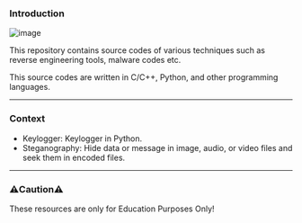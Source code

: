 ### Introduction

![image](https://github.com/user-attachments/assets/c8086442-6f6a-4f14-b603-a84a76258716)


This repository contains source codes of various techniques such as reverse engineering tools, malware codes etc. 

This source codes are written in C/C++, Python, and other programming languages.

---

### Context

* Keylogger: Keylogger in Python.
* Steganography: Hide data or message in image, audio, or video files and seek them in encoded files.

---

### ⚠️Caution⚠️

These resources are only for Education Purposes Only!
